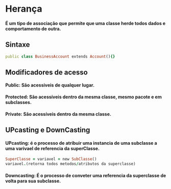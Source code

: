 # Herança
#### É um tipo de associação que permite que uma classe herde todos dados e comportamento de outra.
## Sintaxe
````ruby
public class BusinessAccount extends Account(){}

````
## Modificadores de acesso
#### Public: São acessiveis de qualquer lugar.
#### Protected: São acessíveis dentro da mesma classe, mesmo pacote e em subclasses.
#### Private: São acessíveis dentro da mesma classe.
## UPcasting e DownCasting

#### UPcasting: é o processo de atribuir uma instancia de uma subclasse a uma varivael de referencia da superClasse.
````ruby
SuperClasse = variavel = new SubClasse()
variavel.(retorna todos metodos/atributos da superclasse)
````
#### Downcasting: É o processo de conveter uma referencia da superclasse de volta para sua subclasse.
